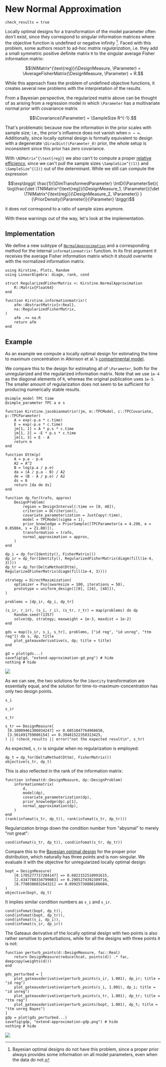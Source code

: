 # New Normal Approximation

```@setup main
check_results = true
```

Locally optimal designs for a transformation of the model parameter often don't exist,
since they correspond to singular information matrices
where the objective function is undefined or negative infinity [^fn1].
Faced with this problem,
some authors resort to ad-hoc _matrix regularization_,
i.e. they add a small symmetric positive definite matrix ``R`` to the singular average Fisher information matrix:

[^fn1]: Bayesian optimal designs do not have this problem, since a proper prior always provides some information on all model parameters, even when the data do not.
```math
\NIMatrix^{\text{reg}}(\DesignMeasure, \Parameter)
=
\AverageFisherMatrix(\DesignMeasure, \Parameter)
+
R.
```

While this approach fixes the problem of undefined objective functions,
it creates several new problems with the interpretation of the results.

From a Bayesian perspective,
the regularized matrix above can be thought of as arising from a regression model
in which ``\Parameter`` has a multivariate normal prior with covariance matrix

```math
\Covariance(\Parameter) = \SampleSize R^{-1}.
```

That's problematic because now the information in the prior scales with sample size;
i.e., the prior's influence does not vanish when ``n → ∞``.
Additionally,
since locally optimal design is formally equivalent to design with a degenerate ``\DiracDist(\Parameter_0)`` prior,
the whole setup is inconsistent since this prior has zero covariance.

With ``\NIMatrix^{\text{reg}}`` we also can't to compute a proper [relative efficiency](math.md#Efficiency),
since we can't pull the sample sizes ``\SampleSize^{(1)}`` and ``\SampleSize^{(2)}`` out of the determinant.
While we still can compute the expression

```math
\exp\biggl(
\frac{1}{\DimTransformedParameter}
\IntD{\ParameterSet}{
\log\frac{\det \TNIMatrix^{\text{reg}}(\DesignMeasure_1, \Parameter)}{\det \TNIMatrix^{\text{reg}}(\DesignMeasure_2, \Parameter)}
}{\PriorDensity(\Parameter)}{\Parameter}
\biggr)
```

it does _not_ correspond to a ratio of sample sizes anymore.

With these warnings out of the way,
let's look at the implementation.

## Implementation

We define a new subtype of [`NormalApproximation`](@ref)
and a corresponding method for the internal `informationmatrix!` function.
In its first argument it receives the average Fisher information matrix
which it should overwrite with the normalized information matrix.

```@example main
using Kirstine, Plots, Random
using LinearAlgebra: diagm, rank, cond

struct RegularizedFisherMatrix <: Kirstine.NormalApproximation
    R::Matrix{Float64}
end

function Kirstine.informationmatrix!(
    afm::AbstractMatrix{<:Real},
    na::RegularizedFisherMatrix,
)
    afm .+= na.R
    return afm
end
```

## Example

As an example we compute a locally optimal design for estimating the time to maximum concentration
in Atkinson et al.'s [compartmental model](transformations.md).

We compare this to the design for estimating all of ``\Parameter``,
both for the unregularized and the regularized information matrix.
Note that we use `1e-4` as the diagonal elements of `R`,
whereas the original publication uses `1e-5`.
The smaller amount of regularization does not seem to be sufficient
for producing numerically stable results.

```@example main
@simple_model TPC time
@simple_parameter TPC a e s

function Kirstine.jacobianmatrix!(jm, m::TPCModel, c::TPCCovariate, p::TPCParameter)
    A = exp(-p.a * c.time)
    E = exp(-p.e * c.time)
    jm[1, 1] = A * p.s * c.time
    jm[1, 2] = -E * p.s * c.time
    jm[1, 3] = E - A
    return m
end

function Dttm(p)
    A = p.a - p.e
    A2 = A^2
    B = log(p.a / p.e)
    da = (A / p.a - B) / A2
    de = (B - A / p.e) / A2
    ds = 0
    return [da de ds]
end

function dp_for(trafo, approx)
    DesignProblem(
        region = DesignInterval(:time => [0, 48]),
        criterion = DCriterion(),
        covariate_parameterization = JustCopy(:time),
        model = TPCModel(sigma = 1),
        prior_knowledge = PriorSample([TPCParameter(a = 4.298, e = 0.05884, s = 21.80)]),
        transformation = trafo,
        normal_approximation = approx,
    )
end

dp_i = dp_for(Identity(), FisherMatrix())
dp_ir = dp_for(Identity(), RegularizedFisherMatrix(diagm(fill(1e-4, 3))))
dp_tr = dp_for(DeltaMethod(Dttm), RegularizedFisherMatrix(diagm(fill(1e-4, 3))))

strategy = DirectMaximization(
    optimizer = Pso(swarmsize = 100, iterations = 50),
    prototype = uniform_design([[0], [24], [48]]),
)

problems = [dp_ir, dp_i, dp_tr]

(s_ir, r_ir), (s_i, r_i), (s_tr, r_tr) = map(problems) do dp
    Random.seed!(1357)
    solve(dp, strategy; maxweight = 1e-3, maxdist = 1e-2)
end

gds = map([s_ir, s_i, s_tr], problems, ["id reg", "id unreg", "ttm reg"]) do s, dp, title
    plot_gateauxderivative(s, dp; title = title)
end

gd = plot(gds...)
savefig(gd, "extend-approximation-gd.png") # hide
nothing # hide
```

![](extend-approximation-gd.png)

As we can see,
the two solutions for the `Identity` transformation are essentially equal,
and the solution for time-to-maximum-concentration has only two design points.

```@example main
s_i
```

```@example main
s_ir
```

```@example main
s_tr
```

```@setup main
s_tr == DesignMeasure(
 [0.18009461306034247] => 0.6051847764968658,
 [3.561491759806154] => 0.39481522350313425,
) || !check_results || error("not the expected result\n", s_tr)
```

As expected, `s_tr` is singular when no regularization is employed:

```@example main
dp_t = dp_for(DeltaMethod(Dttm), FisherMatrix())
objective(s_tr, dp_t)
```

This is also reflected in the rank of the information matrix:

```@example main
function infomat(d::DesignMeasure, dp::DesignProblem)
    informationmatrix(
        d,
        model(dp),
        covariate_parameterization(dp),
        prior_knowledge(dp).p[1],
        normal_approximation(dp),
    )
end
(rank(infomat(s_tr, dp_t)), rank(infomat(s_tr, dp_tr)))
```

Regularization brings down the condition number from "abysmal" to merely "not great":

```@example main
cond(infomat(s_tr, dp_t)), cond(infomat(s_tr, dp_tr))
```

Compare this to the [Bayesian optimal design](transformations.md#Time-to-Maximum-Concentration)
for the proper prior distribution,
which naturally has three points and is non-singular.
We evaluate it with the objective for unregularized locally optimal design:

```@example main
bopt = DesignMeasure(
    [0.1785277717204147] => 0.6022152518991615,
    [2.4347788334799083] => 0.2985274392389716,
    [8.778030603264321] => 0.09925730886186684,
)
objective(bopt, dp_t)
```

It implies similar condition numbers as `s_i` and `s_ir`.

```@example main
cond(infomat(bopt, dp_t)),
cond(infomat(bopt, dp_tr)),
cond(infomat(s_i, dp_i)),
cond(infomat(s_ir, dp_ir))
```

The Gateaux derivative of the locally optimal design with two points
is also rather sensitive to perturbations,
while for all the designs with three points it is not:

```@example main
function perturb_points(d::DesignMeasure, fac::Real)
    return DesignMeasure(reduce(hcat, points(d)) .* fac, deepcopy(weights(d)))
end

gds_perturbed = [
    plot_gateauxderivative(perturb_points(s_ir, 1.001), dp_ir; title = "id reg")
    plot_gateauxderivative(perturb_points(s_i, 1.001), dp_i; title = "id unreg")
    plot_gateauxderivative(perturb_points(s_tr, 1.001), dp_tr; title = "ttm reg")
    plot_gateauxderivative(perturb_points(bopt, 1.001), dp_t; title = "ttm unreg Bayes")
]
gdp = plot(gds_perturbed...)
savefig(gdp, "extend-approximation-gdp.png") # hide
nothing # hide
```

![](extend-approximation-gdp.png)
